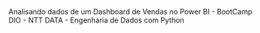 Analisando dados de um Dashboard de Vendas no Power BI - BootCamp DIO - NTT DATA - Engenharia de Dados com Python
